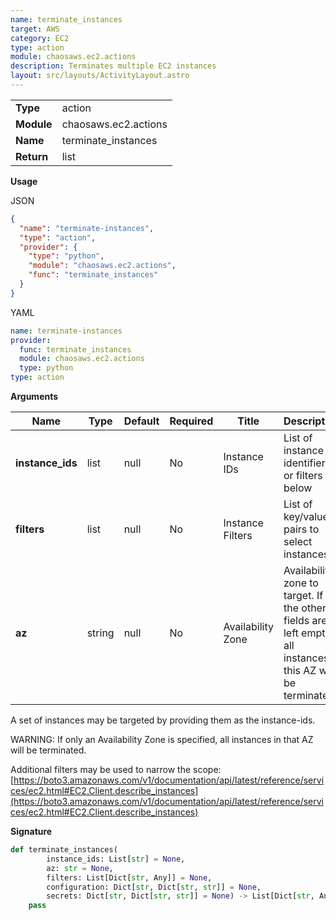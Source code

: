 ```yaml
---
name: terminate_instances
target: AWS
category: EC2
type: action
module: chaosaws.ec2.actions
description: Terminates multiple EC2 instances
layout: src/layouts/ActivityLayout.astro
---
```


|            |                      |
| ---------- | -------------------- |
| **Type**   | action               |
| **Module** | chaosaws.ec2.actions |
| **Name**   | terminate_instances  |
| **Return** | list                 |

**Usage**

JSON

```json
{
  "name": "terminate-instances",
  "type": "action",
  "provider": {
    "type": "python",
    "module": "chaosaws.ec2.actions",
    "func": "terminate_instances"
  }
}
```

YAML

```yaml
name: terminate-instances
provider:
  func: terminate_instances
  module: chaosaws.ec2.actions
  type: python
type: action
```

**Arguments**

| Name             | Type   | Default | Required | Title             | Description                                                                                                  |
| ---------------- | ------ | ------- | -------- | ----------------- | ------------------------------------------------------------------------------------------------------------ |
| **instance_ids** | list   | null    | No       | Instance IDs      | List of instance identifiers, or filters below                                                               |
| **filters**      | list   | null    | No       | Instance Filters  | List of key/value pairs to select instances                                                                  |
| **az**           | string | null    | No       | Availability Zone | Availability zone to target. If the other fields are left empty, all instances in this AZ will be terminated |

A set of instances may be targeted by providing them as the instance-ids.

WARNING: If only an Availability Zone is specified, all instances in that AZ will be terminated.

Additional filters may be used to narrow the scope: [https://boto3.amazonaws.com/v1/documentation/api/latest/reference/services/ec2.html#EC2.Client.describe_instances](https://boto3.amazonaws.com/v1/documentation/api/latest/reference/services/ec2.html#EC2.Client.describe_instances)

**Signature**

```python
def terminate_instances(
        instance_ids: List[str] = None,
        az: str = None,
        filters: List[Dict[str, Any]] = None,
        configuration: Dict[str, Dict[str, str]] = None,
        secrets: Dict[str, Dict[str, str]] = None) -> List[Dict[str, Any]]:
    pass

```
